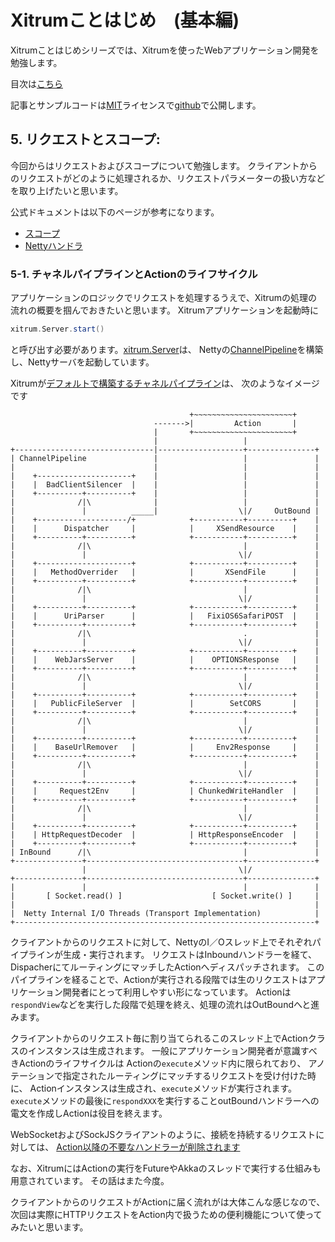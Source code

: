 # Xitrumことはじめ　(基本編)

Xitrumことはじめシリーズでは、Xitrumを使ったWebアプリケーション開発を勉強します。

目次は[こちら](http://george-osd-blog.heroku.com/40)

記事とサンプルコードは[MIT](http://opensource.org/licenses/mit-license.php)ライセンスで[github](https://github.com/georgeOsdDev/xitrum-kotohajime)で公開します。

## 5. リクエストとスコープ:

今回からはリクエストおよびスコープについて勉強します。
クライアントからのリクエストがどのように処理されるか、リクエストパラメーターの扱い方などを取り上げたいと思います。

公式ドキュメントは以下のページが参考になります。
 * [スコープ](http://xitrum-framework.github.io/guide/3.18/ja/scopes.html)
 * [Nettyハンドラ](http://xitrum-framework.github.io/guide/3.18/ja/handler.html)


### 5-1. チャネルパイプラインとActionのライフサイクル

アプリケーションのロジックでリクエストを処理するうえで、Xitrumの処理の流れの概要を掴んでおきたいと思います。
Xitrumアプリケーションを起動時に
```scala
xitrum.Server.start()
```
と呼び出す必要があります。[xitrum.Server](https://github.com/xitrum-framework/xitrum/blob/master/src/main/scala/xitrum/Server.scala)は、
Nettyの[ChannelPipeline](http://netty.io/4.0/api/io/netty/channel/ChannelPipeline.html)を構築し、Nettyサーバを起動しています。

Xitrumが[デフォルトで構築するチャネルパイプライン](https://github.com/xitrum-framework/xitrum/blob/master/src/main/scala/xitrum/handler/ChannelInitializer.scala#L99-L141)は、
次のようなイメージです

```
                                        +~~~~~~~~~~~~~~~~~~~~~~+
                                ------->|         Action       |
                                |       +~~~~~~~~~~~~~~~~~~~~~~+
                                |                   |
+-------------------------------|-------------------+---------------+
| ChannelPipeline               |                   |               |
|                               |                   |               |
|    +---------------------+    |                   |               |
|    |  BadClientSilencer  |    |                   |               |
|    +----------+----------+    |                   |               |
|              /|\              |                   |               |
|               |          _____|                  \|/     OutBound |
|    +--------------------/+            +-----------+----------+    |
|    |      Dispatcher     |            |     XSendResource    |    |
|    +----------+----------+            +-----------+----------+    |
|              /|\                                  |               |
|               |                                  \|/              |
|    +---------------------+            +-----------+----------+    |
|    |   MethodOverrider   |            |       XSendFile      |    |
|    +----------+----------+            +-----------+----------+    |
|              /|\                                  |               |
|               |                                  \|/              |
|    +----------+----------+            +-----------+----------+    |
|    |      UriParser      |            |   FixiOS6SafariPOST  |    |
|    +----------+----------+            +-----------+----------+    |
|              /|\                                  .               |
|               |                                  \|/              |
|    +----------+----------+            +-----------+----------+    |
|    |    WebJarsServer    |            |    OPTIONSResponse   |    |
|    +----------+----------+            +-----------+----------+    |
|              /|\                                  |               |
|               |                                  \|/              |
|    +----------+----------+            +-----------+----------+    |
|    |   PublicFileServer  |            |        SetCORS       |    |
|    +----------+----------+            +-----------+----------+    |
|              /|\                                  |               |
|               |                                  \|/              |
|    +----------+----------+            +-----------+----------+    |
|    |    BaseUrlRemover   |            |     Env2Response     |    |
|    +----------+----------+            +-----------+----------+    |
|              /|\                                  |               |
|               |                                  \|/              |
|    +----------+----------+            +-----------+----------+    |
|    |     Request2Env     |            | ChunkedWriteHandler  |    |
|    +----------+----------+            +-----------+----------+    |
|              /|\                                  |               |
|               |                                  \|/              |
|    +----------+----------+            +-----------+----------+    |
|    | HttpRequestDecoder  |            | HttpResponseEncoder  |    |
|    +----------+----------+            +-----------+----------+    |
| InBound      /|\                                  |               |
+---------------+-----------------------------------+---------------+
                |                                  \|/
+---------------+-----------------------------------+---------------+
|               |                                   |               |
|       [ Socket.read() ]                    [ Socket.write() ]     |
|                                                                   |
|  Netty Internal I/O Threads (Transport Implementation)            |
+-------------------------------------------------------------------+
```

クライアントからのリクエストに対して、NettyのI／Oスレッド上でそれぞれパイプラインが生成・実行されます。
リクエストはInboundハンドラーを経て、DispacherにてルーティングにマッチしたActionへディスパッチされます。
このパイプラインを経ることで、Actionが実行される段階では生のリクエストはアプリケーション開発者にとって利用しやすい形になっています。
Actionは``respondView``などを実行した段階で処理を終え、処理の流れはOutBoundへと進みます。

クライアントからのリクエスト毎に割り当てられるこのスレッド上でActionクラスのインスタンスは生成されます。
一般にアプリケーション開発者が意識すべきActionのライフサイクルは
Actionの``execute``メソッド内に限られており、
アノテーションで指定されたルーティングにマッチするリクエストを受け付けた時に、
Actionインスタンスは生成され、``execute``メソッドが実行されます。
``execute``メソッドの最後に``respondXXX``を実行することoutBoundハンドラーへの電文を作成しActionは役目を終えます。

WebSocketおよびSockJSクライアントのように、接続を持続するリクエストに対しては、
[Action以降の不要なハンドラーが削除されます](https://github.com/xitrum-framework/xitrum/blob/38c74257054b680d85787318e83d498288b8930f/src/main/scala/xitrum/handler/ChannelInitializer.scala#L55-L86)

なお、XitrumにはActionの実行をFutureやAkkaのスレッドで実行する仕組みも用意されています。
その話はまた今度。

クライアントからのリクエストがActionに届く流れがは大体こんな感じなので、
次回は実際にHTTPリクエストをAction内で扱うための便利機能について使ってみたいと思います。

